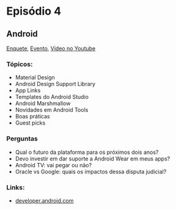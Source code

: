 # Episódio 4
## Android

[Enquete](https://www.facebook.com/groups/GDGAracaju/permalink/384661378400742/),
[Evento](https://goo.gl/ZNnBXo), 
[Vídeo no Youtube](https://www.youtube.com/watch?v=ZXBtlLyZNOI&feature=youtu.be)

### Tópicos:
 - Material Design
 - Android Design Support Library
 - App Links
 - Templates do Android Studio
 - Android Marshmallow
 - Novidades em Android Tools
 - Boas práticas
 - Guest picks
 
### Perguntas
 - Qual o futuro da plataforma para os próximos dois anos?
 - Devo investir em dar suporte a Android Wear em meus apps?
 - Android TV: vai pegar ou não?
 - Oracle vs Google: quais os impactos dessa disputa judicial?

### Links:
 - [developer.android.com](http://developer.android.com)
